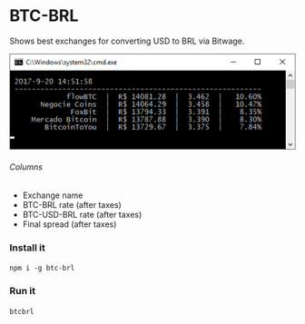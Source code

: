 # BTC-BRL
Shows best exchanges for converting USD to BRL via Bitwage.

![Screenshot](screenshot.png)

###### Columns
- Exchange name
- BTC-BRL rate (after taxes)
- BTC-USD-BRL rate (after taxes)
- Final spread (after taxes)

### Install it
`npm i -g btc-brl`

### Run it
`btcbrl`